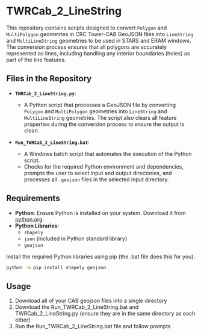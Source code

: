 # TWRCab_2_LineString

This repository contains scripts designed to convert `Polygon` and `MultiPolygon` geometries in CRC Tower-CAB GeoJSON files into `LineString` and `MultiLineString` geometries to be used in STARS and ERAM windows. The conversion process ensures that all polygons are accurately represented as lines, including handling any interior boundaries (holes) as part of the line features.

## Files in the Repository

- **`TWRCab_2_LineString.py`**:
  - A Python script that processes a GeoJSON file by converting `Polygon` and `MultiPolygon` geometries into `LineString` and `MultiLineString` geometries. The script also clears all feature properties during the conversion process to ensure the output is clean.

- **`Run_TWRCab_2_LineString.bat`**:
  - A Windows batch script that automates the execution of the Python script.
  - Checks for the required Python environment and dependencies, prompts the user to select input and output directories, and processes all `.geojson` files in the selected input directory.

## Requirements

- **Python**: Ensure Python is installed on your system. Download it from [python.org](https://www.python.org/downloads/).
- **Python Libraries**:
  - `shapely`
  - `json` (included in Python standard library)
  - `geojson`

Install the required Python libraries using pip (the .bat file does this for you):

```bash
python -m pip install shapely geojson
```

## Usage

1. Download all of your CAB geojson files into a single directory
2. Download the Run_TWRCab_2_LineString.bat and TWRCab_2_LineString.py (ensure they are in the same directory as each other)
3. Run the Run_TWRCab_2_LineString.bat file and follow prompts

